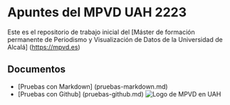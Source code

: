 # Apuntes del MPVD UAH 2223

Este es el repositorio de trabajo inicial del [Máster de formación permanente de Periodismo y Visualización de Datos de la Universidad de Alcalá] (https://mpvd.es)

## Documentos

- [Pruebas con Markdown] (pruebas-markdown.md)
- [Pruebas con Github] (pruebas-github.md)
![Logo de MPVD en UAH](https://mpvd.es/images/logo.svg "MPVD en UAH")
